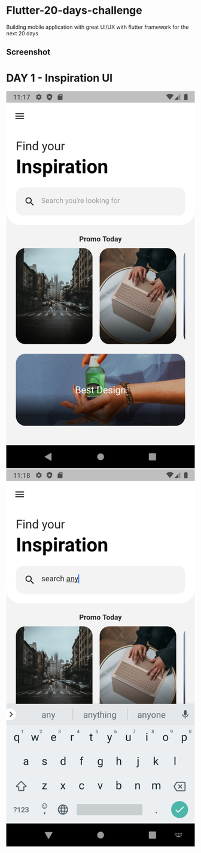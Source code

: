# Flutter-20-days-challenge
Building mobile application with great UI/UX with flutter framework for the next 20 days

## Screenshot
 # DAY 1 - Inspiration UI

![Screenshot 1](https://raw.githubusercontent.com/eskye/Flutter-20-days-challenge/master/Screenshots/Day%201/Screenshot_1592043467.png)
![Screenshot 2](https://raw.githubusercontent.com/eskye/Flutter-20-days-challenge/master/Screenshots/Day%201/Screenshot_1592043494.png)
